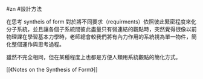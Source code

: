 #zn #設計方法 

在思考 syntheis of form 對於將不同要求（requirments）依照彼此緊密程度來化分子系統，並且讓各個子系統間彼此盡量只有弱連結的觀點時，突然覺得很像以前物理課在學習基本力學時，老師總會較我們將有內力作用的系統視為單一物件，簡化整個運作與思考過程。

雖然不完全相同，但在某種程度上也都是方便人類用系統觀點的簡化方式。


[[《Notes on the Synthesis of Form》]]